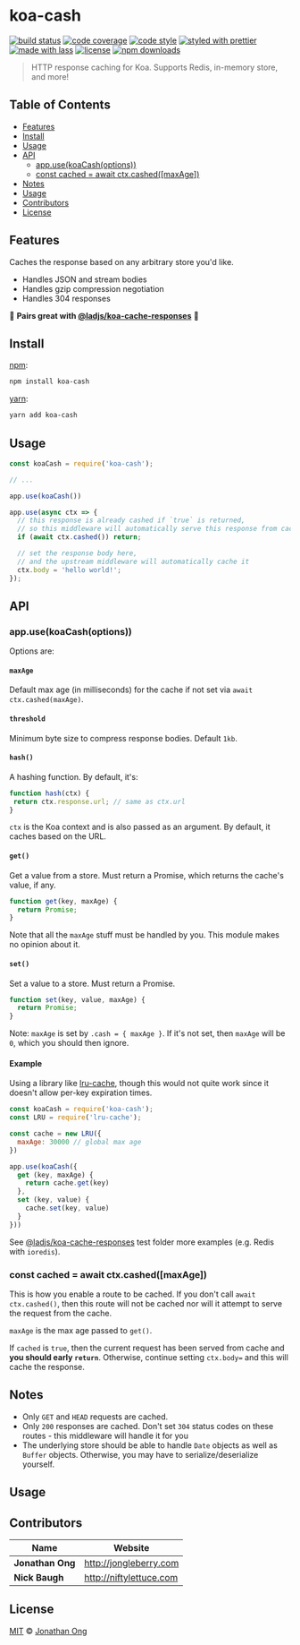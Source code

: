 # koa-cash

[![build status](https://img.shields.io/travis/com/koajs/cash.svg)](https://travis-ci.com/koajs/cash)
[![code coverage](https://img.shields.io/codecov/c/github/koajs/cash.svg)](https://codecov.io/gh/koajs/cash)
[![code style](https://img.shields.io/badge/code_style-XO-5ed9c7.svg)](https://github.com/sindresorhus/xo)
[![styled with prettier](https://img.shields.io/badge/styled_with-prettier-ff69b4.svg)](https://github.com/prettier/prettier)
[![made with lass](https://img.shields.io/badge/made_with-lass-95CC28.svg)](https://lass.js.org)
[![license](https://img.shields.io/github/license/koajs/cash.svg)](LICENSE)
[![npm downloads](https://img.shields.io/npm/dt/koa-cash.svg)](https://npm.im/koa-cash)

> HTTP response caching for Koa.  Supports Redis, in-memory store, and more!


## Table of Contents

* [Features](#features)
* [Install](#install)
* [Usage](#usage)
* [API](#api)
  * [app.use(koaCash(options))](#appusekoacashoptions)
  * [const cached = await ctx.cashed(\[maxAge\])](#const-cached--await-ctxcashedmaxage)
* [Notes](#notes)
* [Usage](#usage-1)
* [Contributors](#contributors)
* [License](#license)


## Features

Caches the response based on any arbitrary store you'd like.

* Handles JSON and stream bodies
* Handles gzip compression negotiation
* Handles 304 responses

:tada: **Pairs great with [@ladjs/koa-cache-responses](https://github.com/ladjs/koa-cache-responses)** :tada:


## Install

[npm][]:

```sh
npm install koa-cash
```

[yarn][]:

```sh
yarn add koa-cash
```


## Usage

```js
const koaCash = require('koa-cash');

// ...

app.use(koaCash())

app.use(async ctx => {
  // this response is already cashed if `true` is returned,
  // so this middleware will automatically serve this response from cache
  if (await ctx.cashed()) return;

  // set the response body here,
  // and the upstream middleware will automatically cache it
  ctx.body = 'hello world!';
});
```


## API

### app.use(koaCash(options))

Options are:

#### `maxAge`

Default max age (in milliseconds) for the cache if not set via `await ctx.cashed(maxAge)`.

#### `threshold`

Minimum byte size to compress response bodies. Default `1kb`.

#### `hash()`

A hashing function. By default, it's:

```js
function hash(ctx) {
 return ctx.response.url; // same as ctx.url
}
```

`ctx` is the Koa context and is also passed as an argument. By default, it caches based on the URL.

#### `get()`

Get a value from a store. Must return a Promise, which returns the cache's value, if any.

```js
function get(key, maxAge) {
  return Promise;
}
```

Note that all the `maxAge` stuff must be handled by you. This module makes no opinion about it.

#### `set()`

Set a value to a store. Must return a Promise.

```js
function set(key, value, maxAge) {
  return Promise;
}
```

Note: `maxAge` is set by `.cash = { maxAge }`. If it's not set, then `maxAge` will be `0`, which you should then ignore.

#### Example

Using a library like [lru-cache](https://github.com/isaacs/node-lru-cache), though this would not quite work since it doesn't allow per-key expiration times.

```js
const koaCash = require('koa-cash');
const LRU = require('lru-cache');

const cache = new LRU({
  maxAge: 30000 // global max age
})

app.use(koaCash({
  get (key, maxAge) {
    return cache.get(key)
  },
  set (key, value) {
    cache.set(key, value)
  }
}))
```

See [@ladjs/koa-cache-responses](https://github.com/ladjs/koa-cache-responses) test folder more examples (e.g. Redis with `ioredis`).

### const cached = await ctx.cashed(\[maxAge])

This is how you enable a route to be cached. If you don't call `await ctx.cashed()`, then this route will not be cached nor will it attempt to serve the request from the cache.

`maxAge` is the max age passed to `get()`.

If `cached` is `true`, then the current request has been served from cache and **you should early `return`**. Otherwise, continue setting `ctx.body=` and this will cache the response.


## Notes

* Only `GET` and `HEAD` requests are cached.
* Only `200` responses are cached. Don't set `304` status codes on these routes - this middleware will handle it for you
* The underlying store should be able to handle `Date` objects as well as `Buffer` objects. Otherwise, you may have to serialize/deserialize yourself.


## Usage


## Contributors

| Name             | Website                   |
| ---------------- | ------------------------- |
| **Jonathan Ong** | <http://jongleberry.com>  |
| **Nick Baugh**   | <http://niftylettuce.com> |


## License

[MIT](LICENSE) © [Jonathan Ong](http://jongleberry.com)


##

[npm]: https://www.npmjs.com/

[yarn]: https://yarnpkg.com/
